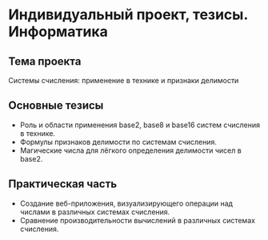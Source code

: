 # Индивидуальный проект, тезисы. Информатика

## Тема проекта

Системы счисления: применение в технике и признаки делимости

## Основные тезисы

- Роль и области применения base2, base8 и base16 систем счисления в технике.
- Формулы признаков делимости по системам счисления.
- Магические числа для лёгкого определения делимости чисел в base2.

## Практическая часть

- Создание веб-приложения, визуализирующего операции над числами в различных системах счисления.
- Сравнение производительности вычислений в различных системах счисления.

